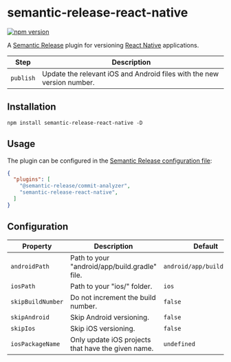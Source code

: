 # semantic-release-react-native

[![npm version](https://badge.fury.io/js/semantic-release-react-native.svg)](https://badge.fury.io/js/semantic-release-react-native)

A [Semantic Release](https://github.com/semantic-release/semantic-release) plugin
for versioning [React Native](https://reactnative.dev/) applications.

| Step      | Description                                                            |
|-----------|------------------------------------------------------------------------|
| `publish` | Update the relevant iOS and Android files with the new version number. |

## Installation

```
npm install semantic-release-react-native -D
```

## Usage

The plugin can be configured in the [Semantic Release configuration file](https://github.com/semantic-release/semantic-release/blob/master/docs/usage/configuration.md#configuration):

```json
{
  "plugins": [
    "@semantic-release/commit-analyzer",
    "semantic-release-react-native",
  ]
}
```

## Configuration

| Property               | Description                                        | Default                    |
|------------------------|----------------------------------------------------|----------------------------|
| `androidPath`          | Path to your "android/app/build.gradle" file.      | `android/app/build.gradle` |
| `iosPath`              | Path to your "ios/" folder.                        | `ios`                      |
| `skipBuildNumber`      | Do not increment the build number.                 | `false`                    |
| `skipAndroid`          | Skip Android versioning.                           | `false`                    |
| `skipIos`              | Skip iOS versioning.                               | `false`                    |
| `iosPackageName`       | Only update iOS projects that have the given name. | `undefined`                |
